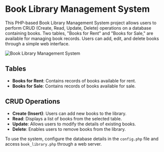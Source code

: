 # Book Library Management System

This PHP-based Book Library Management System project allows users to perform CRUD (Create, Read, Update, Delete) operations on a database containing books. Two tables, "Books for Rent" and "Books for Sale," are available for managing book records. Users can add, edit, and delete books through a simple web interface.

<img src="https://i.ibb.co/W5sJXpf/Screenshot-2024-01-03-at-23-14-22.png" alt="Book Library Management System">

## Tables
- **Books for Rent**: Contains records of books available for rent.
- **Books for Sale**: Contains records of books available for sale.

## CRUD Operations
- **Create (Insert)**: Users can add new books to the library.
- **Read**: Displays a list of books from the selected table.
- **Update**: Allows users to modify the details of existing books.
- **Delete**: Enables users to remove books from the library.

To use the system, configure the database details in the `config.php` file and access `book_library.php` through a web server.

